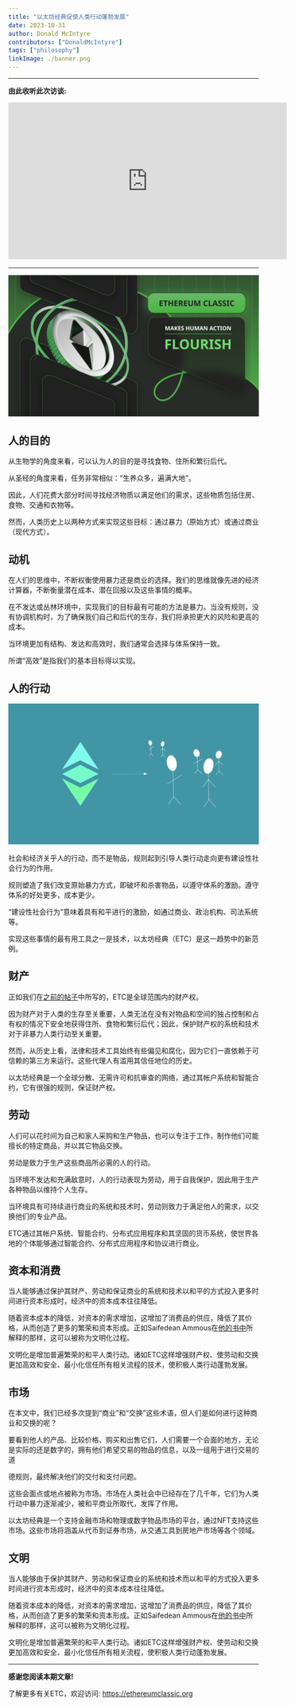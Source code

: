 ```yaml
---
title: "以太坊经典促使人类行动蓬勃发展"
date: 2023-10-31
author: Donald McIntyre
contributors: ["DonaldMcIntyre"]
tags: ["philosophy"]
linkImage: ./banner.png
---
```


---
**由此收听此次访谈:**

<iframe width="560" height="315" src="https://www.youtube.com/embed/ZBCEZaM1mKw?si=1tsGN90Kw-4bozWJ" title="YouTube video player" frameborder="0" allow="accelerometer; autoplay; clipboard-write; encrypted-media; gyroscope; picture-in-picture; web-share" allowfullscreen></iframe>

---

![](./banner.png)

## 人的目的

从生物学的角度来看，可以认为人的目的是寻找食物、住所和繁衍后代。

从圣经的角度来看，任务非常相似：“生养众多，遍满大地”。

因此，人们花费大部分时间寻找经济物质以满足他们的需求，这些物质包括住房、食物、交通和衣物等。

然而，人类历史上以两种方式来实现这些目标：通过暴力（原始方式）或通过商业（现代方式）。

## 动机

在人们的思维中，不断权衡使用暴力还是商业的选择。我们的思维就像先进的经济计算器，不断衡量潜在成本、潜在回报以及这些事情的概率。

在不发达或丛林环境中，实现我们的目标最有可能的方法是暴力。当没有规则，没有协调机构时，为了确保我们自己和后代的生存，我们将承担更大的风险和更高的成本。

当环境更加有结构、发达和高效时，我们通常会选择与体系保持一致。

所谓“高效”是指我们的基本目标得以实现。

## 人的行动

![](./1.png)

社会和经济关乎人的行动，而不是物品，规则起到引导人类行动走向更有建设性社会行为的作用。

规则塑造了我们改变原始暴力方式，即破坏和杀害物品，以遵守体系的激励。遵守体系的好处更多，成本更少。

“建设性社会行为”意味着具有和平进行的激励，如通过商业、政治机构、司法系统等。

实现这些事情的最有用工具之一是技术，以太坊经典（ETC）是这一趋势中的新范例。

## 财产

正如我们在[之前的帖子](https://ethereumclassic.org/blog/2023-10-25-ethereum-classic-is-property-rights-on-a-global-scale)中所写的，ETC是全球范围内的财产权。

因为财产对于人类的生存至关重要，人类无法在没有对物品和空间的独占控制和占有权的情况下安全地获得住所、食物和繁衍后代；因此，保护财产权的系统和技术对于非暴力人类行动至关重要。

然而，从历史上看，法律和技术工具始终有些偏见和腐化，因为它们一直依赖于可信赖的第三方来运行。这些代理人有滥用其信任地位的历史。

以太坊经典是一个全球分散、无需许可和抗审查的网络，通过其帐户系统和智能合约，它有很强的规则，保证财产权。

## 劳动

人们可以花时间为自己和家人采购和生产物品，也可以专注于工作，制作他们可能擅长的特定商品，并以其它物品交换。

劳动是致力于生产这些商品所必需的人的行动。

当环境不发达和充满敌意时，人的行动表现为劳动，用于自我保护，因此用于生产各种物品以维持个人生存。

当环境具有可持续进行商业的系统和技术时，劳动则致力于满足他人的需求，以交换他们的专业产品。

ETC通过其帐户系统、智能合约、分布式应用程序和其坚固的货币系统，使世界各地的个体能够通过智能合约、分布式应用程序和协议进行商业。

## 资本和消费

当人能够通过保护其财产、劳动和保证商业的系统和技术以和平的方式投入更多时间进行资本形成时，经济中的资本成本往往降低。

随着资本成本的降低，对资本的需求增加，这增加了消费品的供应，降低了其价格，从而创造了更多的繁荣和资本形成。正如Saifedean Ammous在[他的书中](https://saifedean.com/poe)所解释的那样，这可以被称为文明化过程。

文明化是增加普遍繁荣的和平人类行动。诸如ETC这样增强财产权、使劳动和交换更加高效和安全、最小化信任所有相关流程的技术，使积极人类行动蓬勃发展。

## 市场

在本文中，我们已经多次提到“商业”和“交换”这些术语，但人们是如何进行这种商业和交换的呢？

要看到他人的产品、比较价格、购买和出售它们，人们需要一个会面的地方，无论是实际的还是数字的，拥有他们希望交易的物品的信息，以及一组用于进行交易的道

德规则，最终解决他们的交付和支付问题。

这些会面点或地点被称为市场。市场在人类社会中已经存在了几千年，它们为人类行动中暴力逐渐减少，被和平商业所取代，发挥了作用。

以太坊经典是一个支持金融市场和物理或数字物品市场的平台，通过NFT支持这些市场。这些市场将涵盖从代币到证券市场，从交通工具到房地产市场等各个领域。

## 文明

当人能够由于保护其财产、劳动和保证商业的系统和技术而以和平的方式投入更多时间进行资本形成时，经济中的资本成本往往降低。

随着资本成本的降低，对资本的需求增加，这增加了消费品的供应，降低了其价格，从而创造了更多的繁荣和资本形成。正如Saifedean Ammous在[他的书中](https://saifedean.com/poe)所解释的那样，这可以被称为文明化过程。

文明化是增加普遍繁荣的和平人类行动。诸如ETC这样增强财产权、使劳动和交换更加高效和安全、最小化信任所有相关流程，使积极人类行动蓬勃发展。

---

**感谢您阅读本期文章!**

了解更多有关ETC，欢迎访问: https://ethereumclassic.org
